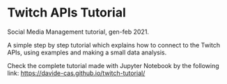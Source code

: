 # Twitch APIs Tutorial
Social Media Management tutorial, gen-feb 2021.

A simple step by step tutorial which explains how to connect to the Twitch APIs, using examples and making a small data analysis.

Check the complete tutorial made with Jupyter Notebook by the following link: https://davide-cas.github.io/twitch-tutorial/
